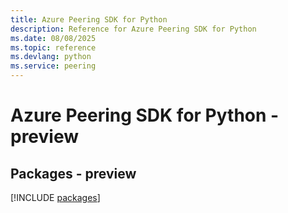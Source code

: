 ```yaml
---
title: Azure Peering SDK for Python
description: Reference for Azure Peering SDK for Python
ms.date: 08/08/2025
ms.topic: reference
ms.devlang: python
ms.service: peering
---
```

# Azure Peering SDK for Python - preview
## Packages - preview
[!INCLUDE [packages](peering-index.md)]